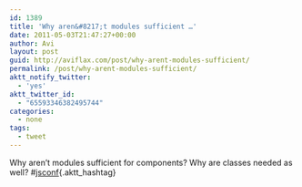 ```yaml
---
id: 1389
title: 'Why aren&#8217;t modules sufficient …'
date: 2011-05-03T21:47:27+00:00
author: Avi
layout: post
guid: http://aviflax.com/post/why-arent-modules-sufficient/
permalink: /post/why-arent-modules-sufficient/
aktt_notify_twitter:
  - 'yes'
aktt_twitter_id:
  - "65593346382495744"
categories:
  - none
tags:
  - tweet
---
```

Why aren&#8217;t modules sufficient for components? Why are classes needed as well? #[jsconf](http://search.twitter.com/search?q=%23jsconf){.aktt_hashtag}